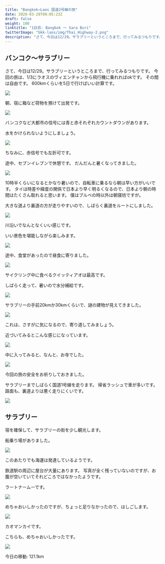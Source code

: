 ```yaml
---
title: "Bangkok→Laos 国道2号線の旅"
date: 2020-03-28T08:05:23Z
draft: false
weight: 100
linktitle: "1日目: Bangkok ～ Sara Buri"
twitterImage: "bkk-laos/img/Thai_Highway-2.png"
description: "さて、今日は12/29。サラブリーというところまで、行ってみるつもりです。今回の旅は、1/3にラオスのヴィエンチャンから飛行機に乗れればokです。"
---
```

## バンコク～サラブリー

さて、今日は12/29。サラブリーというところまで、行ってみるつもりです。
今回の旅は、1/3にラオスのヴィエンチャンから飛行機に乗れればokです。
その間は自由です。
600kmくらいを5日で行けばいい計算です。

![](../img/img_7911.jpg)

朝、宿に箱など荷物を預けて出発です。

![](../img/img_7912.jpg)

バンコクなど大都市の信号には青と赤それぞれカウントダウンがあります。

水をかけられないようにしましょう。

![](../img/img_7914.jpg)

ちなみに、赤信号でも左折可です。

途中、セブンイレブンで休憩です。
だんだんと暑くなってきました。

![](../img/img_7915.jpg)

10時半くらいになるとかなり暑いので、自転車に乗るなら朝は早い方がいいです。
タイは時差や緯度の関係で日本より早く明るくなるので、日本より朝の時間はたくさん取れると思います。
僕はブルベの時以外は朝寝坊ですが。


大きな道より裏道の方が走りやすいので、しばらく裏道をルートにしました。

![](../img/img_7916.jpg)

川沿いでなんとなくいい感じです。

いい景色を堪能しながら楽しみます。

![](../img/img_7919.jpg)

途中、食堂があったので昼食に寄りました。

![](../img/img_7921.jpg)

サイクリング中に食べるクイッティアオは最高です。

しばらく走って、暑いので水分補給です。

![](../img/img_7922.jpg)

サラブリーの手前20kmか30kmくらいで、謎の建物が見えてきました。

![](../img/img_7923.jpg)

これは、さすがに気になるので、寄り道してみましょう。

近づいてみるとこんな感じになっています。

![](../img/img_7924.jpg)

中に入ってみると、なんと、お寺でした。

![](../img/img_7927.jpg)

今回の旅の安全をお祈りしておきました。

サラブリーまでしばらく国道1号線を走ります。
帰省ラッシュで車が多いです。
路面も、裏道よりは悪く走りにくいです。

![](../img/img_7929.jpg)

## サラブリー

宿を確保して、サラブリーの街を少し観光します。

船乗り場がありました。

![](../img/img_7933.jpg)

このあたりでも海運は発達しているようです。

鉄道駅の周辺に屋台が大量にあります。
写真が全く残っていないのですが、お腹が空いていてそれどころではなかったようです。

ラートナームーです。

![](../img/img_7935.jpg)

めちゃおいしかったのですが、ちょっと足りなかったので、はしごします。

![](../img/img_7936.jpg)

カオマンカイです。

こちらも、めちゃおいしかったです。

[![](../img/day1.png)](https://www.strava.com/activities/2964308917)

今日の移動: 121.1km
